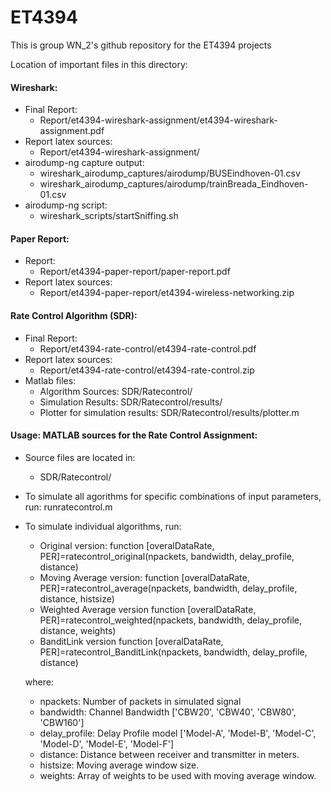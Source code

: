 # ET4394
This is group WN_2's github repository for the ET4394 projects  
  
Location of important files in this directory:  
#### Wireshark:   
* Final Report:   
    * Report/et4394-wireshark-assignment/et4394-wireshark-assignment.pdf  
* Report latex sources:  
    * Report/et4394-wireshark-assignment/  
* airodump-ng capture output:   
    * wireshark_airodump_captures/airodump/BUSEindhoven-01.csv  
    * wireshark_airodump_captures/airodump/trainBreada_Eindhoven-01.csv  
* airodump-ng script:  
    * wireshark_scripts/startSniffing.sh  

#### Paper Report:
* Report:
    * Report/et4394-paper-report/paper-report.pdf
* Report latex sources:
    * Report/et4394-paper-report/et4394-wireless-networking.zip

#### Rate Control Algorithm (SDR):
* Final Report:
    * Report/et4394-rate-control/et4394-rate-control.pdf
* Report latex sources:
    * Report/et4394-rate-control/et4394-rate-control.zip
* Matlab files:
    * Algorithm Sources:
        SDR/Ratecontrol/
    * Simulation Results:
        SDR/Ratecontrol/results/
    * Plotter for simulation results:
        SDR/Ratecontrol/results/plotter.m

#### Usage: MATLAB sources for the Rate Control Assignment:
* Source files are located in:
    * SDR/Ratecontrol/
* To simulate all agorithms for specific combinations of input parameters, run: runratecontrol.m
* To simulate individual algorithms, run:
    * Original version: 
        function [overalDataRate, PER]=ratecontrol_original(npackets, bandwidth, delay_profile, distance)
    * Moving Average version:
        function [overalDataRate, PER]=ratecontrol_average(npackets, bandwidth, delay_profile, distance, histsize)
    * Weighted Average version
        function [overalDataRate, PER]=ratecontrol_weighted(npackets, bandwidth, delay_profile, distance, weights)
    * BanditLink version
        function [overalDataRate, PER]=ratecontrol_BanditLink(npackets, bandwidth, delay_profile, distance)
    
    where:
    * npackets: Number of packets in simulated signal
    * bandwidth: Channel Bandwidth ['CBW20', 'CBW40', 'CBW80', 'CBW160']
    * delay_profile: Delay Profile model ['Model-A', 'Model-B', 'Model-C', 'Model-D', 'Model-E', 'Model-F']
    * distance: Distance between receiver and transmitter in meters.
    * histsize: Moving average window size.
    * weights: Array of weights to be used with moving average window.
